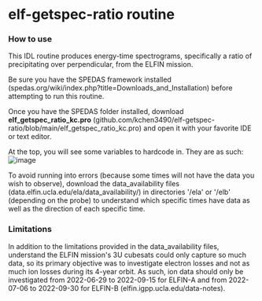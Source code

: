 # elf-getspec-ratio routine

### How to use
This IDL routine produces energy-time spectrograms, specifically a ratio of precipitating over perpendicular, from the ELFIN mission.

Be sure you have the SPEDAS framework installed (spedas.org/wiki/index.php?title=Downloads_and_Installation) before attempting to run this routine.

Once you have the SPEDAS folder installed, download **elf_getspec_ratio_kc.pro** (github.com/kchen3490/elf-getspec-ratio/blob/main/elf_getspec_ratio_kc.pro) and open it with your favorite IDE or text editor.

At the top, you will see some variables to hardcode in. They are as such:
![image](https://github.com/user-attachments/assets/000776e3-7e2c-46dc-824f-df478efab0bc)


To avoid running into errors (because some times will not have the data you wish to observe), download the data_availability files (data.elfin.ucla.edu/ela/data_availability/) in directories '/ela' or '/elb' (depending on the probe) to understand which specific times have data as well as the direction of each specific time.

### Limitations
In addition to the limitations provided in the data_availability files, understand the ELFIN mission's 3U cubesats could only capture so much data, so its primary objective was to investigate electron losses and not as much ion losses during its 4-year orbit. As such, ion data should only be investigated from 2022-06-29 to 2022-09-15 for ELFIN-A and from 2022-07-06 to 2022-09-30 for ELFIN-B (elfin.igpp.ucla.edu/data-notes).
